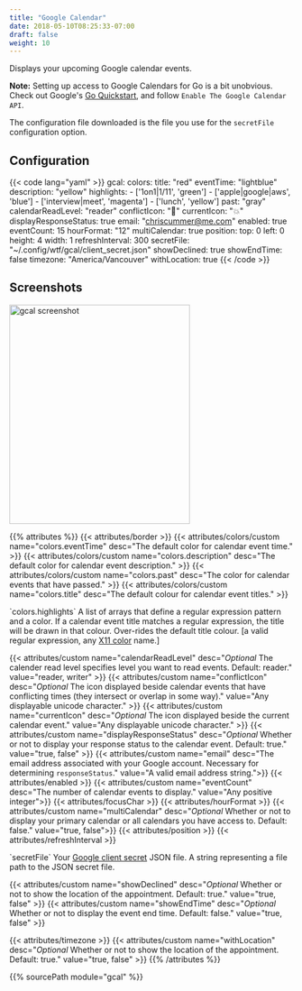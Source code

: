 ```yaml
---
title: "Google Calendar"
date: 2018-05-10T08:25:33-07:00
draft: false
weight: 10
---
```


Displays your upcoming Google calendar events.

**Note:** Setting up access to Google Calendars for Go is a bit unobvious. Check out Google's [Go Quickstart](https://developers.google.com/calendar/quickstart/go), and follow `Enable The Google Calendar API`. 

The configuration file downloaded is the file you use for the `secretFile` configuration option.

## Configuration

{{< code lang="yaml" >}}
gcal:
  colors:
    title: "red"
    eventTime: "lightblue"
    description: "yellow"
    highlights:
    - ['1on1|1\/11', 'green']
    - ['apple|google|aws', 'blue']
    - ['interview|meet', 'magenta']
    - ['lunch', 'yellow']
    past: "gray"
  calendarReadLevel: "reader"
  conflictIcon: "🚨"
  currentIcon: "💥"
  displayResponseStatus: true
  email: "chriscummer@me.com"
  enabled: true
  eventCount: 15
  hourFormat: "12"
  multiCalendar: true
  position:
    top: 0
    left: 0
    height: 4
    width: 1
  refreshInterval: 300
  secretFile: "~/.config/wtf/gcal/client_secret.json"
  showDeclined: true
  showEndTime: false
  timezone: "America/Vancouver"
  withLocation: true
{{< /code >}}

## Screenshots

<img class="screenshot" src="/imgs/modules/gcal.png" width="320" height="389" alt="gcal screenshot" />

{{% attributes %}}
  {{< attributes/border >}}
  {{< attributes/colors/custom name="colors.eventTime" desc="The default color for calendar event time." >}}
  {{< attributes/colors/custom name="colors.description" desc="The default color for calendar event description." >}}
  {{< attributes/colors/custom name="colors.past" desc="The color for calendar events that have passed." >}}
  {{< attributes/colors/custom name="colors.title" desc="The default colour for calendar event titles." >}}

  <tr>
    <td>`colors.highlights`</td>
    <td>A list of arrays that define a regular expression pattern and a color. If a calendar event title matches a regular expression, the title will be drawn in that colour. Over-rides the default title colour.</td>
    <td>[a valid regular expression, any <a href="https://en.wikipedia.org/wiki/X11_color_names">X11 color</a> name.]</td>
  </tr>

  {{< attributes/custom name="calendarReadLevel" desc="_Optional_ The calender read level specifies level you want to read events. Default: reader." value="reader, writer" >}}
  {{< attributes/custom name="conflictIcon" desc="_Optional_ The icon displayed beside calendar events that have conflicting times (they intersect or overlap in some way)." value="Any displayable unicode character." >}}
  {{< attributes/custom name="currentIcon" desc="_Optional_ The icon displayed beside the current calendar event." value="Any displayable unicode character." >}}
  {{< attributes/custom name="displayResponseStatus" desc="_Optional_ Whether or not to display your response status to the calendar event. Default: true." value="true, false" >}}
  {{< attributes/custom name="email" desc="The email address associated with your Google account. Necessary for determining `responseStatus`." value="A valid email address string.">}}
  {{< attributes/enabled >}}
  {{< attributes/custom name="eventCount" desc="The number of calendar events to display." value="Any positive integer">}}
  {{< attributes/focusChar >}}
  {{< attributes/hourFormat >}}
  {{< attributes/custom name="multiCalendar" desc="_Optional_ Whether or not to display your primary calendar or all calendars you have access to. Default: false." value="true, false">}}
  {{< attributes/position >}}
  {{< attributes/refreshInterval >}}

  <tr>
    <td>`secretFile`</td>
    <td>Your <a href="https://developers.google.com/calendar/quickstart/go">Google client secret</a> JSON file.</td>
    <td>A string representing a file path to the JSON secret file.</td>
  </tr>


  {{< attributes/custom name="showDeclined" desc="_Optional_ Whether or not to show the location of the appointment. Default: true." value="true, false" >}}
  {{< attributes/custom name="showEndTime" desc="_Optional_ Whether or not to display the event end time. Default: false." value="true, false" >}}

  {{< attributes/timezone >}}
  {{< attributes/custom name="withLocation" desc="_Optional_ Whether or not to show the location of the appointment. Default: true." value="true, false" >}}
{{% /attributes %}}

{{% sourcePath module="gcal" %}}